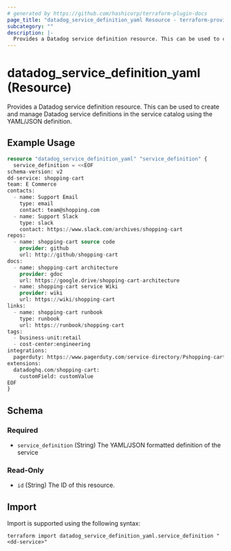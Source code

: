```yaml
---
# generated by https://github.com/hashicorp/terraform-plugin-docs
page_title: "datadog_service_definition_yaml Resource - terraform-provider-datadog"
subcategory: ""
description: |-
  Provides a Datadog service definition resource. This can be used to create and manage Datadog service definitions in the service catalog using the YAML/JSON definition.
---
```


# datadog_service_definition_yaml (Resource)

Provides a Datadog service definition resource. This can be used to create and manage Datadog service definitions in the service catalog using the YAML/JSON definition.

## Example Usage

```terraform
resource "datadog_service_definition_yaml" "service_definition" {
  service_definition = <<EOF
schema-version: v2
dd-service: shopping-cart
team: E Commerce
contacts:
  - name: Support Email
    type: email
    contact: team@shopping.com
  - name: Support Slack
    type: slack
    contact: https://www.slack.com/archives/shopping-cart
repos:
  - name: shopping-cart source code
    provider: github
    url: http://github/shopping-cart
docs:
  - name: shopping-cart architecture
    provider: gdoc
    url: https://google.drive/shopping-cart-architecture
  - name: shopping-cart service Wiki
    provider: wiki
    url: https://wiki/shopping-cart
links:
  - name: shopping-cart runbook
    type: runbook
    url: https://runbook/shopping-cart
tags:
  - business-unit:retail
  - cost-center:engineering
integrations:
  pagerduty: https://www.pagerduty.com/service-directory/Pshopping-cart
extensions:
  datadoghq.com/shopping-cart:
    customField: customValue
EOF
}
```

<!-- schema generated by tfplugindocs -->
## Schema

### Required

- `service_definition` (String) The YAML/JSON formatted definition of the service

### Read-Only

- `id` (String) The ID of this resource.

## Import

Import is supported using the following syntax:

```shell
terraform import datadog_service_definition_yaml.service_definition "<dd-service>"
```
